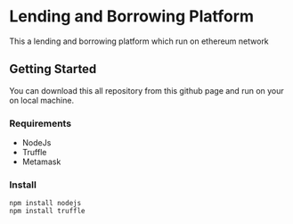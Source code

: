 # Lending and Borrowing Platform
This a lending and borrowing platform which run on ethereum network

## Getting Started
You can download this all repository from this github page and run on your on local machine. 

### Requirements
- NodeJs
- Truffle
- Metamask

### Install
```
npm install nodejs
npm install truffle
```

